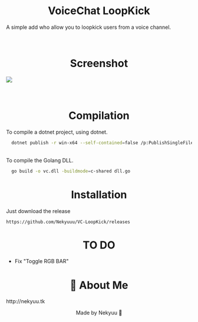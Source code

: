 <h1 align="center">VoiceChat LoopKick</h1>


A simple add who allow you to loopkick users from a voice channel.
<br>
<br>
<br>

<h1 align="center">Screenshot</h1>

<img src="https://cdn.discordapp.com/attachments/928048927415078952/964059651656269824/screenshot.png">
<br>
<br>
<br>
<h1 align="center">Compilation</h1>

To compile a dotnet project, using dotnet.

```bash
  dotnet publish -r win-x64 --self-contained=false /p:PublishSingleFile=true
```
<br>
To compile the Golang DLL.

```bash
  go build -o vc.dll -buildmode=c-shared dll.go
```
<h1 align="center">Installation</h1>

Just download the release

```
https://github.com/Nekyuuu/VC-LoopKick/releases
```

<h1 align="center">TO DO</h1>

- Fix "Toggle RGB BAR"


<h1 align="center">🚀 About Me</h1>
http://nekyuu.tk



<p align="center">Made by Nekyuu 🌠</p>
